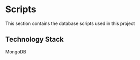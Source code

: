 # Scripts
This section contains the database scripts used in this project

## Technology Stack
MongoDB
